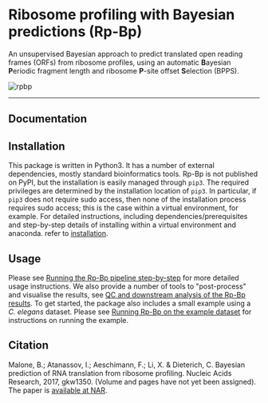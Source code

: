 # **R**ibosome **p**rofiling with **B**ayesian **p**redictions (Rp-Bp)

An unsupervised Bayesian approach to predict translated open reading frames (ORFs) from ribosome profiles, using an automatic **B**ayesian **P**eriodic fragment length and ribosome **P**-site offset **S**election (BPPS).

![rpbp](images/images/logo-rpbp-final.png)

---

## Documentation


## Installation

This package is written in Python3. It has a number of external dependencies, mostly standard bioinformatics tools. Rp-Bp is not published on PyPI, but the installation is easily managed through `pip3`. The required privileges are determined by the installation location of `pip3`. In particular, if `pip3` does not require sudo access, then none of the installation process requires sudo access; this is the case within a virtual environment, for example. For detailed instructions, including dependencies/prerequisites and step-by-step details of installing within a virtual environment and anaconda. refer to [installation](installation.md).

<a name="get-start-usage"></a>

## Usage

Please see [Running the Rp-Bp pipeline step-by-step](usage-instructions.md) for more detailed usage instructions. We also provide a number of tools to "post-process" and visualise the results, see [QC and downstream analysis of the Rp-Bp results](analysis-scripts.md). To get started, the package also includes a small example using a *C. elegans* dataset. Please see [Running Rp-Bp on the example dataset](running-example.md) for instructions on running the example.

<a name="get-start-cite"></a>

## Citation

Malone, B.; Atanassov, I.; Aeschimann, F.; Li, X. & Dieterich, C. Bayesian prediction of RNA translation from ribosome profiling. Nucleic Acids Research, 2017, gkw1350. (Volume and pages have not yet been assigned). The paper is [available at NAR](https://academic.oup.com/nar/article-lookup/doi/10.1093/nar/gkw1350).
